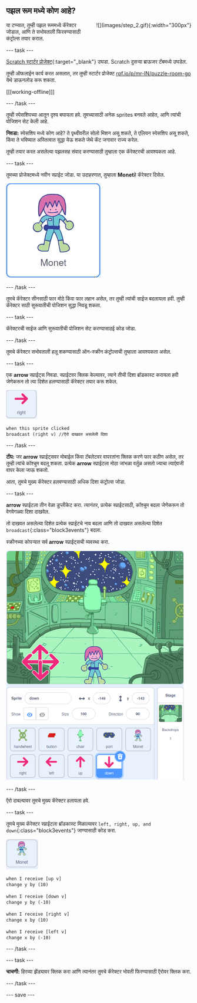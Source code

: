 ## पझल रूम मध्ये कोण आहे?

<div style="display: flex; flex-wrap: wrap">
<div style="flex-basis: 200px; flex-grow: 1; margin-right: 15px;">
या टप्प्यात, तुम्ही पझल रूममध्ये कॅरेक्टर जोडाल, आणि ते सभोवताली फिरवण्यासाठी कंट्रोल्स तयार कराल.
</div>
<div>
![](images/step_2.gif){:width="300px"}
</div>
</div>

--- task ---

[Scratch स्टार्टर प्रोजेक्ट](https://scratch.mit.edu/projects/531567946/editor/){:target="_blank"} उघडा. Scratch दुसऱ्या ब्राऊजर टॅबमध्ये उघडेल.

तुम्ही ऑफलाईन कार्य करत असलात, तर तुम्ही स्टार्टर प्रोजेक्ट [rpf.io/p/mr-IN/puzzle-room-go](https://rpf.io/p/mr-IN/puzzle-room-go) येथे डाऊनलोड करू शकता.

[[[working-offline]]]

--- /task ---

तुम्ही स्पेसशिपच्या आतून दृश्य बघायला हवे. तुमच्यासाठी अनेक sprites बनवले आहेत, आणि त्यांची पोजिशन सेट केली आहे.

**निवडा:** स्पेसशिप मध्ये कोण आहे? ते पृथ्वीवरील सोलो मिशन असू शकते, ते एलियन स्पेसशिप असू शकते, किंवा ते भविष्यात अस्तित्वात सुद्धा येऊ शकते जेथे कॅट जगावार राज्य करेल.

तुम्ही तयार करत असलेल्या पझलसह संवाद करण्यासाठी तुम्हाला एक कॅरेक्टरची आवश्यकता आहे.

--- task ---

तुमच्या प्रोजेक्टमध्ये नवीन स्प्राईट जोडा. या उदाहरणात, तुम्हाला **Monet**हे कॅरेक्टर दिसेल.

![Scratch मधी Monet स्प्राईटचे ऍनिमेटेड gif.](images/monet.gif)

--- /task ---

तुमचे कॅरेक्टर सीनसाठी फार मोठे किंवा फार लहान असेल, तर तुम्ही त्यांची साईज बदलायला हवी. तुम्ही कॅरेक्टर साठी सुरूवातीची पोजिशन सुद्धा निवडू शकता.

--- task ---

कॅरेक्टरची साईज आणि सुरूवातीची पोजिशन सेट करण्यासाठई कोड जोडा.

--- /task ---

तुमचे कॅरेक्टर सभोवताली हलू शकण्यासाठी ऑन-स्क्रीन कंट्रोल्सची तुम्हाला आवश्यकता असेल.

--- task ---

एक **arrow** स्प्राईट्स निवडा. स्प्राईटवर क्लिक केल्यावर, त्याने तीची दिशा ब्रॉडकास्ट करायला हवी जेणेकरून तो त्या दिशेत हलण्यासाठी कॅरेक्टर तयार करू शकेल.

![ऍरो स्प्राईट.](images/arrow-sprite.png)

```blocks3
when this sprite clicked
broadcast (right v) //ऍरो दाखवत असलेली दिशा
```

--- /task ---

**टीप:** जर **arrow** स्प्राईट्सवर मोबाईल किंवा टॅबलेटवर वापरतांना क्लिक करणे फार कठीण असेल, तर तुम्ही त्यांचे कॉश्चुम बदलू शकता. प्रत्येक **arrow** स्प्राईटला मोठा जांभळा वर्तुळ असतो ज्याचा त्याऐवजी वापर केला जाऊ शकतो.

आता, तुमचे मुख्य कॅरेक्टर हलवण्यासाठी अधिक दिशा कंट्रोल्स जोडा.

--- task ---

**arrow** स्प्राईटला तीन वेळा डुप्लीकेट करा. त्यानंतर, प्रत्येक स्प्राईटसाठी, कॉश्चुम बदला जेणेकरून तो वेगवेगळ्या दिशा दाखवेल.

तो दाखवत असलेल्या दिशेत प्रत्येक स्प्राईटचे नाव बदला आणि तो दाखवत असलेल्या दिशेत `broadcast`{:class="block3events"} बदला.

स्क्रीनच्या कोपऱ्यात सर्व **arrow** स्प्राईट्सची व्यवस्था करा.

![खाली डाव्या हाताच्या कोपऱ्यामधी कंपास दिशा दाखवणाऱ्या चार ऍरोसह अंतराळाचे दृश्य.](images/arrows.png)

--- /task ---

ऍरो दाबल्यावर तुमचे मुख्य कॅरेक्टर हलायला हवे.

--- task ---

तुमचे मुख्य कॅरेक्टर स्प्राईटला ब्रॉडकास्ट मिळाल्यावर `left, right, up, and down`{:class="block3events"} जाण्यासाठी कोड करा.

![Monet स्प्राईट.](images/monet-sprite.png)

```blocks3
when I receive [up v]
change y by (10)

when I receive [down v]
change y by (-10)

when I receive [right v]
change x by (10)

when I receive [left v]
change x by (-10)
```

--- /task ---

--- task ---

**चाचणी:** हिरव्या झेंड्यावर क्लिक करा आणि त्यानंतर तुमचे कॅरेक्टर भोवती फिरण्यासाठी ऍरोवर क्लिक करा.

--- /task ---


--- save ---
